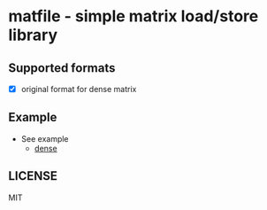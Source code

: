 # matfile - simple matrix load/store library

## Supported formats

- [x] original format for dense matrix

## Example
- See example
  - [dense](./test/dense.cpp)

## LICENSE
MIT
